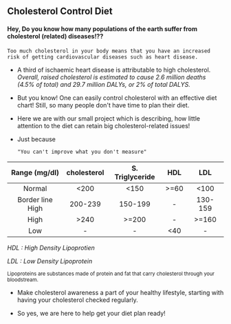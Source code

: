 ## Cholesterol Control Diet

#### Hey, Do you know how many populations of the earth suffer from cholesterol (related) diseases!??

    Too much cholesterol in your body means that you have an increased risk of getting cardiovascular diseases such as heart disease.

- A third of ischaemic heart disease is attributable to high cholesterol. 
*Overall, raised cholesterol is estimated to cause 2.6 million deaths (4.5% of total) and 29.7 million DALYs, or 2% of total DALYS.*

- But you know! One can easily control cholesterol with an effective diet chart!
Still, so many people don't have time to plan their diet.

- Here we are with our small project which is describing, how little attention to the diet can retain big cholesterol-related issues! 

- Just because 
    ```
    "You can't improve what you don't measure"
    ```
 | Range (mg/dl) | cholesterol | S. Triglyceride | HDL | LDL |
| :---: | :---: | :---: | :---: | :---: |
| Normal | <200 | <150 | >=60 | <100 
| Border line High | 200-239 | 150-199 | - | 130-159 |
| High | >240 | >=200 | -  | >=160 |
| Low |- |- | <40 |- | 

*HDL : High Density Lipoprotien* 

*LDL : Low Density Lipoprotein*

<sub>Lipoproteins are substances made of protein and fat that carry cholesterol through your bloodstream.</sub>

- Make cholesterol awareness a part of your healthy lifestyle, starting with having your cholesterol checked regularly.

- So yes, we are here to help get your diet plan ready!
